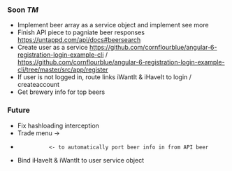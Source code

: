 ### Soon _TM_
- Implement beer array as a service object and implement see more
- Finish API piece to pagniate beer responses https://untappd.com/api/docs#beersearch
- Create user as a service https://github.com/cornflourblue/angular-6-registration-login-example-cli / https://github.com/cornflourblue/angular-6-registration-login-example-cli/tree/master/src/app/register 
- If user is not logged in, route links iWantIt & iHaveIt to login / createaccount
- Get brewery info for top beers

### Future
- Fix hashloading interception
- Trade menu -> 
-               <- to automatically port beer info in from API beer
- Bind iHaveIt & iWantIt to user service object